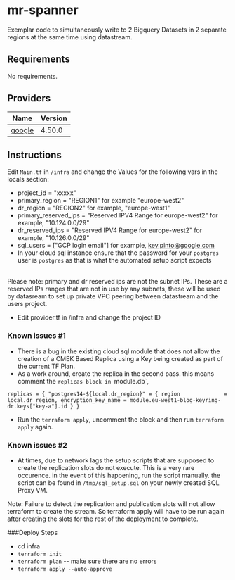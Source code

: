 # mr-spanner

Exemplar code to simultaneously write to 2 Bigquery Datasets in 2 separate regions at the same time using datastream.

<!-- BEGIN_TF_DOCS -->
## Requirements

No requirements.

## Providers

| Name | Version |
|------|---------|
| <a name="provider_google"></a> [google](#provider\_google) | 4.50.0 |


## Instructions
Edit  `Main.tf` in `/infra` and change the Values for the following vars in the locals section:
* project_id           = "xxxxx"
* primary_region       = "REGION1" for example "europe-west2"
* dr_region            = "REGION2" for example, "europe-west1"
* primary_reserved_ips = "Reserved IPV4 Range for europe-west2" for example, "10.124.0.0/29"
* dr_reserved_ips      = "Reserved IPV4 Range for europe-west2" for example, "10.126.0.0/29"
* sql_users            = ["GCP login email"] for example, kev.pinto@google.com
* In your cloud sql instance ensure that the password for your `postgres` user is `postgres` as that is what the automated setup script expects
<br>
Please note: primary and dr reserved ips are not the subnet IPs. These are a reserved IPs ranges that are not in use by any subnets, these will be used by datasream to set up private VPC peering between datastream and the users project.


* Edit provider.tf in /infra and change the project ID

### Known issues #1
* There is a bug in the existing cloud sql module that does not allow the creation of a CMEK Based Replica using a  Key being created as part of the current TF Plan.
* As a work around, create the replica in the second pass. this means comment the `replicas block in `module.db`,


`
replicas = {
    "postgres14-${local.dr_region}" = {
     region              = local.dr_region,
       encryption_key_name = module.eu-west1-blog-keyring-dr.keys["key-a"].id
     }
   }
`
<br>
* Run the `terraform apply`, uncomment the block and then run `terraform apply` again.

### Known issues #2
* At times, due to network lags the setup scripts that are supposed to create the replication slots do not execute. This is a very rare occurence. in the event of this happening, run the script manually. the script can be found in `/tmp/sql_setup.sql` on your newly created SQL Proxy VM.

Note: Failure to detect the replication and publication slots will not allow terraform to create the stream. So terraform apply will have to be run again after creating the slots for the rest of the deployment to complete.


###Deploy Steps
* cd infra
* `terraform init`
* `terraform plan` -- make sure there are no errors
* `terraform apply --auto-approve`

